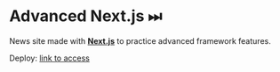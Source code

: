 # Advanced Next.js ⏭

News site made with [**Next.js**](https://nextjs.org/) to practice advanced framework features.

Deploy: [link to access](https://advanced-nextjs-rho.vercel.app/)
